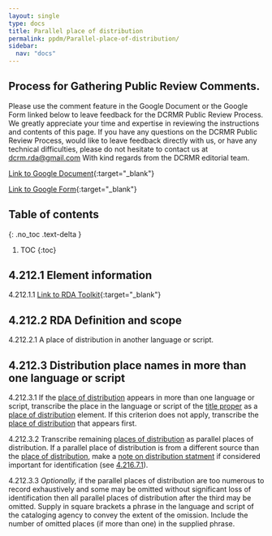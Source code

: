 ```yaml
---
layout: single
type: docs
title: Parallel place of distribution
permalink: ppdm/Parallel-place-of-distribution/
sidebar:
  nav: "docs"
---
```


## Process for Gathering Public Review Comments.
Please use the comment feature in the Google Document or the Google Form linked below to leave feedback for the DCRMR Public Review Process.  We greatly appreciate your time and expertise in reviewing the instructions and contents of this page.  If you have any questions on the DCRMR Public Review Process, would like to leave feedback directly with us, or have any technical difficulties, please do not hesitate to contact us at dcrm.rda@gmail.com  With kind regards from the DCRMR editorial team.

[Link to Google Document](https://docs.google.com/document/d/1-vMdRv4tVJWUnHEF-sEvTOEyuVdDLs2ACrjnPGLytcs/edit#){:target="_blank"}

[Link to Google Form](https://docs.google.com/forms/d/e/1FAIpQLSdNtJkbY1mngdTcvCoB7zZcpaIuuKHvlbyiidP-QunDy14VcQ/viewform){:target="_blank"}

## Table of contents
{: .no_toc .text-delta }

1. TOC
{:toc}

## 4.212.1 Element information

<a name="4.212.1.1">4.212.1.1</a> [Link to RDA Toolkit](https://beta.rdatoolkit.org/Content/Index?externalId=en-US_ala-5e38f1d4-17a1-3ff9-a1c8-eacbfd04e68e){:target="_blank"}

## 4.212.2 RDA Definition and scope

<a name="4.212.2.1">4.212.2.1</a> A place of distribution in another language or script.

## 4.212.3 Distribution place names in more than one language or script

<a name="4.212.3.1">4.212.3.1</a> If the [place of distribution](/DCRMR/ppdm/Place-of-distribution/) appears in more than one language or script, transcribe the place in the language or script of the [title proper](/DCRMR/title/Title-proper/) as a [place of distribution](/DCRMR/ppdm/Place-of-distribution/) element.  If this criterion does not apply, transcribe the [place of distribution](/DCRMR/ppdm/Place-of-distribution/) that appears first.

<a name="4.212.3.2">4.212.3.2</a> Transcribe remaining [places of distribution](/DCRMR/ppdm/Place-of-distribution/) as parallel places of distribution. If a parallel place of distribution is from a different source than the [place of distribution](/DCRMR/ppdm/Place-of-distribution/), make a [note on distribution statment](/DCRMR/ppdm/Note-on-distribution-statement/) if considered important for identification (see [4.216.7.1](/DCRMR/ppdm/Note-on-distribution-statement/#4.216.7.1)).

<a name="4.212.3.3">4.212.3.3</a> *Optionally,* if the parallel places of distribution are too numerous to record exhaustively and some may be omitted without significant loss of identification then all parallel places of distribution after the third may be omitted. Supply in square brackets a phrase in the language and script of the cataloging agency to convey the extent of the omission. Include the number of omitted places (if more than one) in the supplied phrase.